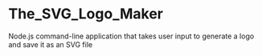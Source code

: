 # The_SVG_Logo_Maker
Node.js command-line application that takes user input to generate a logo and save it as an SVG file
